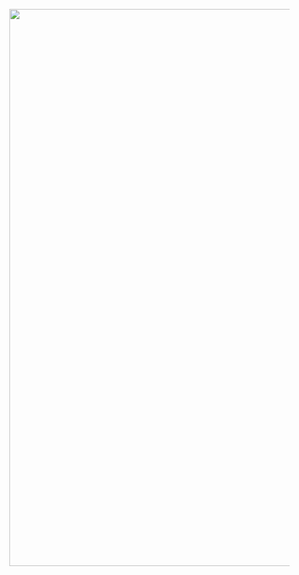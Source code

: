 <p align="center">
  <img width="1000" src="https://github.com/garzuze/garzuze/blob/main/static/gif_garzuze.gif" />
</p>
